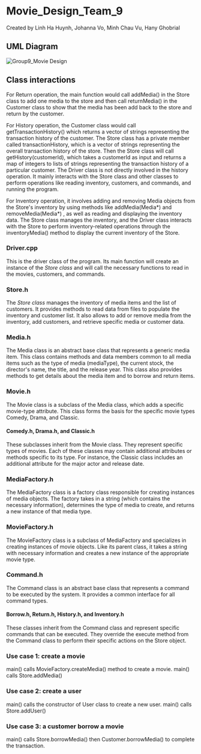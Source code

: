 # Movie_Design_Team_9
Created by Linh Ha Huynh, Johanna Vo, Minh Chau Vu, Hany Ghobrial
## UML Diagram
![Group9_Movie Design](https://github.com/johannavo97/Movie_Design_Team/assets/100493934/2403911d-fcbf-417a-80cd-245fd3faf9a3)
## Class interactions
For Return operation, the main function would call addMedia() in the Store class to add one media to the store and then call returnMedia() in the Customer class to show that the media has been add back to the store and return by the customer.

For History operation, the Customer class would call getTransactionHistory() which returns a vector of strings representing the transaction history of the customer. The Store class has a private member called transactionHistory, which is a vector of strings representing the overall transaction history of the store. Then the Store class will call getHistory(customerId), which takes a customerId as input and returns a map of integers to lists of strings representing the transaction history of a particular customer. The Driver class is not directly involved in the history operation. It mainly interacts with the Store class and other classes to perform operations like reading inventory, customers, and commands, and running the program.

For Inventory operation, it involves adding and removing Media objects from the Store's inventory by using methods like addMedia(Media*) and removeMedia(Media*) , as well as reading and displaying the inventory data. The Store class manages the inventory, and the Driver class interacts with the Store to perform inventory-related operations through the inventoryMedia() method to display the current inventory of the Store.

### Driver.cpp
This is the driver class of the program. Its main function will create an instance of the _Store class_ and will call the necessary functions to read in the movies, customers, and commands.

### Store.h
The _Store class_ manages the inventory of media items and the list of customers. It provides methods to read data from files to populate the inventory and customer list. It also allows to add or remove media from the inventory, add customers, and retrieve specific media or customer data.

### Media.h
The Media class is an abstract base class that represents a generic media item. This class contains methods and data members common to all media items such as the type of media (mediaType), the current stock, the director's name, the title, and the release year. This class also provides methods to get details about the media item and to borrow and return items.

### Movie.h
The Movie class is a subclass of the Media class, which adds a specific movie-type attribute. This class forms the basis for the specific movie types Comedy, Drama, and Classic.

#### Comedy.h, Drama.h, and Classic.h
These subclasses inherit from the Movie class. They represent specific types of movies. Each of these classes may contain additional attributes or methods specific to its type. For instance, the Classic class includes an additional attribute for the major actor and release date.

### MediaFactory.h
The MediaFactory class is a factory class responsible for creating instances of media objects. The factory takes in a string (which contains the necessary information), determines the type of media to create, and returns a new instance of that media type.

### MovieFactory.h
The MovieFactory class is a subclass of MediaFactory and specializes in creating instances of movie objects. Like its parent class, it takes a string with necessary information and creates a new instance of the appropriate movie type.

### Command.h
The Command class is an abstract base class that represents a command to be executed by the system. It provides a common interface for all command types.

#### Borrow.h, Return.h, History.h, and Inventory.h
These classes inherit from the Command class and represent specific commands that can be executed. They override the execute method from the Command class to perform their specific actions on the Store object.

### Use case 1: create a movie
main() calls MovieFactory.createMedia() method to create a movie.
main() calls Store.addMedia() 

### Use case 2: create a user
main() calls the constructor of User class to create a new user.
main() calls Store.addUser() 

### Use case 3: a customer borrow a movie
main() calls Store.borrowMedia() then Customer.borrowMedia() to complete the transaction.